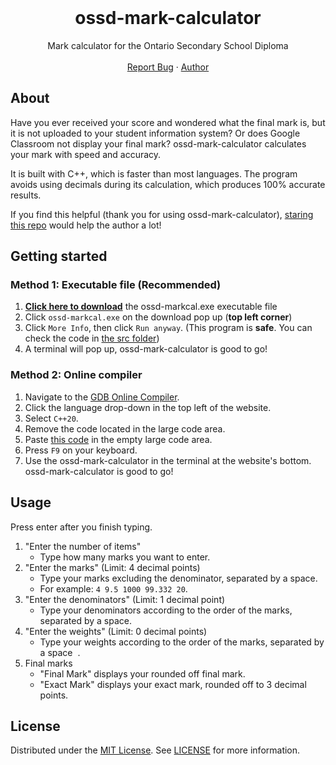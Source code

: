 <br />
<div align="center">
  <h1 align="center">ossd-mark-calculator</h3>

  <p align="center">
    Mark calculator for the Ontario Secondary School Diploma
    <br />
    <br />
    <a href="https://github.com/udontur/ossd-mark-calculator/issues/new">Report Bug</a>
    ·
    <a href="https://github.com/udontur">Author</a>
  </p>
</div>

<!-- ABOUT THE PROJECT -->
## About

Have you ever received your score and wondered what the final mark is, but it is not uploaded to your student information system? Or does Google Classroom not display your final mark? ossd-mark-calculator calculates your mark with speed and accuracy. 

It is built with C++, which is faster than most languages. The program avoids using decimals during its calculation, which produces 100% accurate results.  

If you find this helpful (thank you for using ossd-mark-calculator), [staring this repo](https://docs.github.com/en/get-started/exploring-projects-on-github/saving-repositories-with-stars) would help the author a lot!

## Getting started
### Method 1: Executable file (Recommended)

1. [**Click here to download**](https://raw.githubusercontent.com/udontur/ossd-mark-calculator/main/ossd-markcal.exe) the ossd-markcal.exe executable file
2. Click ```ossd-markcal.exe``` on the download pop up (**top left corner**) 
3. Click ```More Info```, then click ```Run anyway```. (This program is **safe**. You can check the code in [the src folder](src))
4. A terminal will pop up, ossd-mark-calculator is good to go!

### Method 2: Online compiler
1. Navigate to the [GDB Online Compiler](https://www.onlinegdb.com/).
2. Click the language drop-down in the top left of the website.
3. Select ```C++20```.
4. Remove the code located in the large code area.
5. Paste [this code](https://github.com/udontur/ossd-mark-calculator/blob/main/src/main.cpp) in the empty large code area.
6. Press ```F9``` on your keyboard.
7. Use the ossd-mark-calculator in the terminal at the website's bottom. ossd-mark-calculator is good to go!

## Usage
Press enter after you finish typing.
1. "Enter the number of items"
    - Type how many marks you want to enter.
2. "Enter the marks" (Limit: 4 decimal points)
    - Type your marks excluding the denominator, separated by a space.
    - For example: ```4 9.5 1000 99.332 20```.
3. "Enter the denominators" (Limit: 1 decimal point)
    - Type your denominators according to the order of the marks, separated by a space.
4. "Enter the weights" (Limit: 0 decimal points)
    - Type your weights according to the order of the marks, separated by a space  .  
5. Final marks
    - "Final Mark" displays your rounded off final mark.
    - "Exact Mark" displays your exact mark, rounded off to 3 decimal points.

## License

Distributed under the [MIT License](https://github.com/udontur/ossd-mark-calculator/blob/main/LICENSE). See [LICENSE](https://github.com/udontur/ossd-mark-calculator/blob/main/LICENSE) for more information.
